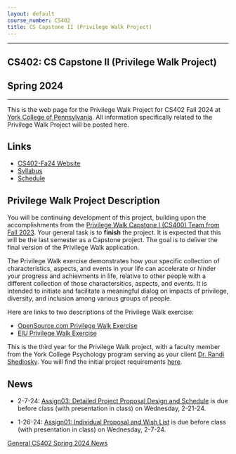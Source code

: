 ```yaml
---
layout: default
course_number: CS402
title: CS Capstone II (Privilege Walk Project)
---
```


--- --- --- --- --- --- --- --- --- --- --- --- --- --- --- --- --- --- --- --- --- --- --- ---

## CS402: CS Capstone II (Privilege Walk Project)

## Spring 2024

--- --- --- --- --- --- --- --- --- --- --- --- --- --- --- --- --- --- --- --- --- --- --- ---

This is the web page for the Privilege Walk Project for CS402 Fall 2024 at [York College of Pennsylvania](http://www.ycp.edu).  All information specifically related to the Privilege Walk Project will be posted here.

## Links

* [CS402-Fa24 Website](../../index.html)
* [Syllabus](../../syllabus.html)
* [Schedule](schedule.html)

## Privilege Walk Project Description

You will be continuing development of this project, building upon the accomplishments from the [Privilege Walk Capstone I (CS400) Team from Fall 2023](https://ycpcs.github.io/cs400-fall2023/Privilege-Walk-Project).  Your general task is to **finish** the project.  It is expected that this will be the last semester as a Capstone project.  The goal is to deliver the final version of the Privilege Walk application.

The Privilege Walk exercise demonstrates how your specific collection of characteristics, aspects, and events in your life can accelerate or hinder your progress and achievments in life, relative to other people with a different collection of those charactersitics, aspects, and events.  It is intended to initiate and facilitate a meaningful dialog on impacts of privilege, diversity, and inclusion among various groups of people.

Here are links to two descriptions of the Privilege Walk exercise:
  - [OpenSource.com Privilege Walk Exercise](https://opensource.com/open-organization/17/11/privilege-walk-exercise)
  - [EIU Privilege Walk Exercise](https://www.eiu.edu/eiu1111/Privilege%20Walk%20Exercise-%20Transfer%20Leadership%20Institute-%20Week%204.pdf)

This is the third year for the Privilege Walk project, with a faculty member from the York College Psychology program serving as your client [Dr. Randi Shedlosky](https://www.ycp.edu/academics/school-of-behavioral-sciences-and-education/faculty/shedlosky-shoemaker-randi.php).  You will find the initial project requirements [here](PrivilegeWalkApplicationDescription.pdf).

## News
<!-- Commenting out specific Privilege Walk News until it's needed - and the dates could change, anyway

* 11-14-22: Assignment 7 (Final Report and Final Peer Evals) are both due by Noon, Sunday, 12-11-22

* 11-14-22: Assignment 7 (Final System Presentation) is from 10:15a to 12:15p, on Wednesday, 12-7-22 in KEC 123, with presentation and demo in class

* 11-14-22: Assignment 7 (Draft Technical Report) is due by Noon, Sunday, 12-4-22, in your Google Team Drive

* 10-28-22: Assignment 6 (50% Working System) is at 11:00am, Friday, 11-11-22, with presentation and demo during class

* 10-2-22: Mid-Semester Peer Evals are due Sunday, 10-23-22 by Noon, via email in PDF form

* 10-2-22: Assignment 5 (Minimal Working System) is due 11:00am, Friday, 10-21-22, with presentation during class

* 10-2-22: Live Demonstration during PSY250 (Multi-Cultural Awareness) at 1:00pm, Friday, 10-14-22 in LS302 w/Dr. Shedlosky


-->

* 2-7-24: [Assign03: Detailed Project Proposal Design and Schedule](../../assign/assign03.html) is due before class (with presentation in class) on Wednesday, 2-21-24.

* 1-26-24: [Assign01: Individual Proposal and Wish List](../../assign/assign01.html) is due before class (with presentation in class) on Wednesday, 2-7-24.

[General CS402 Spring 2024 News](../../cs402-spring2024/index.html)